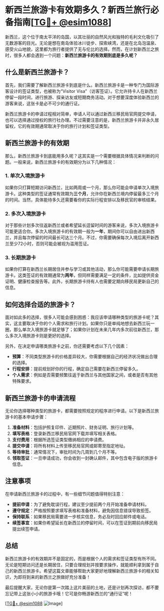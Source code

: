 # 新西兰旅游卡有效期多久？新西兰旅行必备指南[[TG💪+ @esim1088](https://t.me/s/esim1088)]

新西兰，这个位于南太平洋的岛国，以其壮丽的自然风光和独特的毛利文化吸引了无数游客的目光。无论是想在南岛体验冰川徒步、探索峡湾，还是在北岛泡温泉、感受火山地貌，这里都为旅行者提供了无与伦比的选择。然而，在计划新西兰之旅时，很多人都会遇到一个问题：**新西兰旅游卡的有效期到底是多久呢？**

## 什么是新西兰旅游卡？

首先，我们需要了解新西兰旅游卡到底是什么。新西兰旅游卡是一种专门为国际游客设计的签证类型，也被称为“Visitor Visa”（访客签证）。它允许持卡人在新西兰停留一段时间，进行旅游、探亲访友或短期商务活动。对于想要深度体验新西兰的游客来说，这张卡是必不可少的通行证。

新西兰旅游卡的申请过程相对简单，申请人可以通过新西兰移民局官网提交申请，也可以选择通过授权的旅行社办理。不过需要注意的是，新西兰旅游卡并非永久居留权，它的有效期通常取决于你的旅行计划和签证类型。

## 新西兰旅游卡的有效期

那么，新西兰旅游卡到底能用多久呢？这其实是一个需要根据具体情况来判断的问题。一般来说，新西兰旅游卡的有效期分为以下几种情况：

### 1. 单次入境旅游卡

如果你只打算短期访问新西兰，比如两周或一个月，那么你可能会申请单次入境旅游卡。这种类型的签证通常有效期为**三个月**，允许你在新西兰境内停留最多三个月的时间。当然，具体能待多久还需要看你的实际行程安排以及移民官的审核结果。

### 2. 多次入境旅游卡

对于那些计划多次往返新西兰或者希望延长逗留时间的游客来说，多次入境旅游卡可能更适合你。多次入境旅游卡的有效期一般为**一年**，期间你可以自由进出新西兰，并且每次停留的时间最长可达三个月。不过，你需要确保每次入境后离开新西兰至少72小时，否则可能会被视为滥用签证。

### 3. 长期旅游卡

如果你打算在新西兰长期居住并参与学习或其他活动，那么你可能需要申请长期旅游卡。这类签证的有效期通常为**两年**，但同样需要满足一定的条件，比如提供资金证明、健康检查报告等。此外，长期旅游卡持有人也需要定期向移民局更新自己的信息。

## 如何选择合适的旅游卡？

面对如此多的选择，很多人可能会感到困惑：我应该申请哪种类型的旅游卡呢？其实，这主要取决于你的个人需求和旅行计划。如果你只是单纯地想去新西兰玩一圈，那么单次入境旅游卡就足够了；如果你计划在未来几年内多次前往新西兰，那么多次入境旅游卡则是更好的选择。

另外，在决定申请哪类旅游卡之前，你还需要考虑以下几个因素：

- **预算**：不同类型旅游卡的价格差异较大，你需要根据自己的经济状况做出合理的选择。
- **行程安排**：提前规划好你的行程，确定自己需要在新西兰停留多久。
- **个人需求**：例如是否需要频繁往返于新西兰与其他国家之间，或者是否有其他特殊要求。

## 新西兰旅游卡的申请流程

无论你选择哪种类型的旅游卡，都需要按照规定的程序进行申请。以下是新西兰旅游卡的基本申请步骤：

1. **准备材料**：包括护照复印件、近期照片、财务证明、旅行计划等。
2. **填写表格**：登录新西兰移民局官网下载并填写相关表格。
3. **支付费用**：根据所选签证类型缴纳相应的申请费。
4. **提交申请**：将所有材料上传至移民局官网或邮寄至指定地址。
5. **等待审批**：通常情况下，审批时间为几周到几个月不等。
6. **领取签证**：一旦申请成功，你会收到一封确认邮件，其中包含电子版的旅游卡信息。

## 注意事项

在申请新西兰旅游卡的过程中，有一些细节问题值得特别注意：

- **提前申请**：为了避免耽误行程，建议至少提前两个月开始准备申请材料。
- **遵守规定**：严格按照要求填写表格和准备材料，避免因信息错误导致拒签。
- **保持联系**：如果移民局需要进一步核实信息，务必及时回应邮件或电话。
- **续签事宜**：如果你希望延长在新西兰的停留时间，可以在签证到期前向移民局提出续签申请。

## 总结

新西兰旅游卡的有效期并不是固定的，而是根据个人的需求和签证类型有所不同。无论是短期访问还是长期居住，只要合理规划并按要求操作，就能顺利拿到属于自己的新西兰旅游卡。希望这篇文章能够帮助大家更好地理解新西兰旅游卡的相关知识，为即将到来的新西兰之旅做好充分准备！

最后提醒大家，无论你是第一次踏上这片美丽的土地，还是计划再次探访，都不要忘记带上这张小小的旅游卡哦！它可是你畅游新西兰的“通行证”呢！

[[TG💪+ @esim1088](https://t.me/s/esim1088) ![Image](https://i.postimg.cc/4NQfJmqS/Snipaste-2025-05-13-00-14-12.png)]